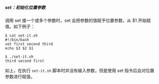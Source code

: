 ##### set：初始化位置参数

调用 set 接一个或多个参数时，set 会把参数的值赋予位置参数，从 $1 开始赋值。如下例子：

```
$ cat set-it.sh
#!/bin/bash
set first second third
echo $3 $2 $1

$ ./set-it.sh
third second first
```

如上，在执行 `set-it.sh` 脚本时并没有输入参数，但是使用 set 指令后会对位置参数进行赋值。

